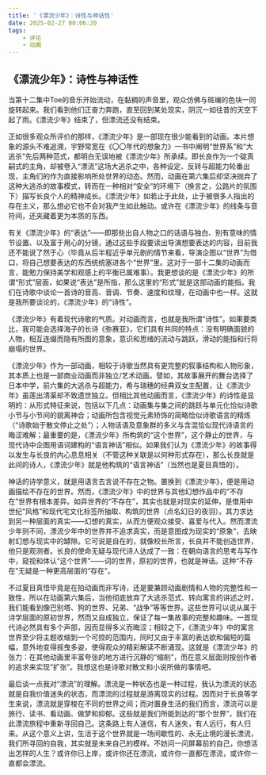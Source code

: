 ```yaml
---
title: '《漂流少年》：诗性与神话性'
date: 2025-02-27 00:06:20
tags: 
    - 评论
    - 动画
---
```

## 《漂流少年》：诗性与神话性
当第十二集中Toe的音乐开始流动，在黏稠的声音里，观众仿佛与斑斓的色块一同旋转起来。我们看到他们正奋力奔跑，直至回到某处现实，阴沉一如往昔的天空下起了雨。《漂流少年》结束了，但漂流还没有结束。

正如很多观众所评价的那样，《漂流少年》是一部现在很少能看到的动画。本片想象的源头不难追溯，宇野常宽在《〇〇年代的想象力》一书中阐明“世界系”和“大逃杀”先后两种范式，都明白无误地被《漂流少年》所承续。即长良作为一个碇真嗣式的主角，却被卷入“漂流”这场大逃杀之中，各种设定、反转与超能力轮番出现，主角们的作为直接影响所处世界的动态。然而，动画在第六集后却坚决抛弃了这种大逃杀的故事模式，转而在一种相对“安全”的环境下（换言之，公路片的氛围下）描写长良个人的精神成长。《漂流少年》如若止于此处，止于被很多人指出的存在主义，那么想必它也不会对我产生如此触动。或许在《漂流少年》的线条与音符间，还夹藏着更为本质的东西。

有关《漂流少年》的“表达”——即那些出自人物之口的话语与独白、别有意味的情节设置、以及富于用心的分镜，通过这些手段要读出导演想要表达的内容，目前我还不能说了然于心（毕竟从后半程近乎单元剧的情节来看，导演企图以“世界”为借口，将自己想要表达的东西统统塞进各个“世界”里。这对于一部十二集的动画而言，能勉力保持美学和观感上的平衡已属难事）。我更想谈的是《漂流少年》的所谓“形式”层面，如果说“表达”是所指，那么这里的“形式”就是这部动画的能指。我们在诗歌中谈论一首诗的音高、音调、节奏、速度和纹理，在动画中也一样。这就是我所要谈论的，《漂流少年》的“诗性”。

《漂流少年》有着现代诗歌的气质。对动画而言，也就是我所谓“诗性”。如果要类比，我可能会选择海子的长诗《弥赛亚》，它们具有共同的特点：没有明确面貌的人物，相互连缀而隐有所图的意象，意识和思绪的流动与跳跃，滑动的能指和行将崩塌的世界。

《漂流少年》作为一部动画，相较于诗歌当然具有更完整的叙事结构和人物形象，其本质上也是一部商业动画而非独立/艺术动画。譬如，其故事展开的舞台选择了日本中学，前六集的大逃杀与超能力，希与瑞穗的经典双女主配置，让《漂流少年》虽莲出清渠却不致遗世独立。但相比其他动画而言，《漂流少年》的诗性是显明的：从形式特征来说，包括以下几点：动画集与集之间的跳跃与单元化恰似诗歌小节与小节间的貌离神合；动画所包含视觉元素矫饰的简略恰似诗歌语言的精炼（“诗歌始于散文停止之处”）；人物话语及意象群的多义与含混恰似现代诗语言的晦涩难解；最重要的是，《漂流少年》所构筑的“这个世界”，这个静止的世界，与现代诗中企图用语词建构的“语言神话”相似。如果我们认为《漂流少年》的故事得以发生与长良的内心息息相关（不管这种关联是以何种形式存在），那么长良就是此间的诗人，《漂流少年》就是他构筑的“语言神话”（当然也是夏目真悟的）。

神话的诗学意义，就是用语言去言说不存在之物。置换到《漂流少年》，便是用动画描绘不存在的世界。然而，《漂流少年》中的世界与其他幻想作品中的“不存在”世界有根本差异。如异世界的“不存在”，其实也就是对现实的延伸，是借用中世纪“风格”和现代宅文化标签所抽取、构筑的世界（点名幻日的夜羽）。其力求达到另一种层面的真实——幻想的真实，从而方便观众接受、喜爱与代入。然而漂流少年则不同，漂流少年中的世界并不追求真实，而是意图成为现实的“原象”，去映射幻想与现实中的罅隙。它可说是自在的，就像校长所言，长良并不能创造世界，他只是观测者。长良的使命无疑与现代诗人达成了一致：在朝向语言的思考与写作中，窥视和体认“这个世界”——词的世界，原初的世界，也就是神话。这种“不存在”无疑是一种更高层面的“存在”。

不过夏目真悟毕竟是在拍动画而非写诗，还是要兼顾动画剧情和人物的完整性和一致性，所以在动画第六集后，当他彻底放弃了大逃杀范式、转向寓言的讲述之时，我们能看到像巴别塔、狗的世界、兄弟、“战争”等等世界。这些世界可以说从属于诗学层面的原初世界，然而又自成独立，保证了每一集故事的完整和趣味。一首现代诗必然具有多个声部，因而显得多义而晦涩；相较之下，《漂流少年》中的寓言世界至少将主题收缩到一个可控的范围内，同时又由于丰富的表达欲和偏短的篇幅，意外地变得摇曳多姿，使得观众的精彩解读不断涌现。这就是《漂流少年》的张力：在其他动画里丰富夸张的地方进行沉静的“缩削”，而在意义层面则按创作者的追求来实现“扩张”。我想这也是诗歌对散文和小说所做的事情吧。

最后谈一点我对“漂流”的理解。漂流是一种状态也是一种过程，我认为漂流的状态就是自我价值迷失的状态，而漂流的过程就是游离现实的过程。因而对于长良等学生来说，漂流就是穿梭在不同的世界之间；而对置身生活的我们而言，漂流可以是旅行、读书、看动画、做梦和抑郁。这些就是我们所能到达的“那个世界”，我们在此漂流旅程中重新寻回自己。这条路上有人迷信，有人迷失，有人远行，有人归来。从这个意义上讲，生活于这个世界就是一场间歇性的、永无止境的漫长漂流，我们所寻回的自我，其实就是未来自己的模样。不妨问一问屏幕前的自己，你想活出怎样的人生？或许你已上岸，或许你还在漂流，或许你一直都在漂流，或许你一直都会漂流。